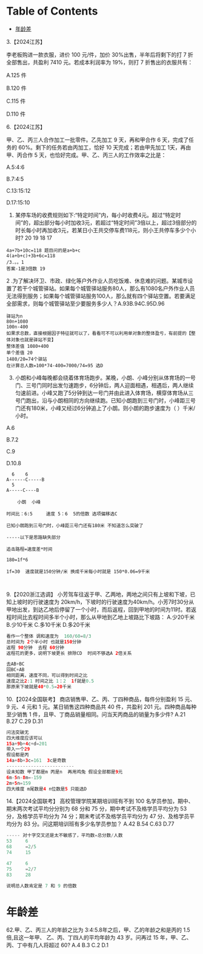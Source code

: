 # Table of Contents

* [年龄差](#年龄差)


3.【2024江苏】

李老板购进一款衣服，进价 100 元/件，加价 30%出售，半年后将剩下的打 7 折全部售出，共盈利 7410 元。若成本利润率为 19%，则打 7 折售出的衣服共有：

A.125 件

B.120 件

C.115 件

D.110 件

6.【2024江苏】

甲、乙、丙三人合作加工一批零件。乙先加工 9 天，再和甲合作 6 天，完成了任务的 60%。剩下的任务若由丙加工，恰好 10 天完成；若由甲先加工 1天，再由甲、丙合作 5 天，也恰好完成。甲、乙、丙三人的工作效率之比是：

A.5:4:6

B.7:4:5

C.13:15:12

D.17:15:10

1. 某停车场的收费规则如下:“特定时间”内，每小时收费4元。超过“特定时间”的，超出部分每小时加收3元，若超过“特定时间”3倍以上，超过3倍部分的时长每小时再加收3元，若某日小王共交停车费118元，则小王共停车多少个小时?
   20
   19
   18
   17

```
4a+7b+10c=118 题目问的是a+b+c
4(a+b+c)+3b+6c=118
/3.。。1 
答案-1是3倍数 19 
```

2 .为了解决环卫、市政、绿化等户外作业人员吃饭难、休息难的问题。某城市设置了若干个城管驿站。如果每个城管驿站服务80人，那么有1080名户外作业人员无法得到服务；如果每个城管驿站服务100人，那么就有四个驿站空置。若要满足全部需求，则每个城管驿站至少要服务多少人？A.93B.94C.95D.96

```
驿站为n
80n+1080
100n-400
如果求总数，直接根据因子特征就可以了，看看可不可以利用单对象的整体盈亏，有前提的【整体对象也就是驿站不变】
整体差值 1080+400
单个差值 20 
1480/20=74个驿站  
在计算总人数=100*74-400=7000/74=95 选D
```

3. 小朗和小峰每晚都会绕着体育场跑步。某晚，小朗、小峰分别从体育场的一号门、三号门同时出发匀速跑步，6分钟后，两人迎面相遇，相遇后，两人继续匀速前进。小峰又跑了5分钟到达一号门并由此进入体育场，横穿体育场从三号门跑出，沿与小朗相同的方向继续跑。已知小朗跑到三号门时，小峰距三号门还有180米，小峰又经过6分钟追上了小朗。则小朗的跑步速度为（ ）千米/小时。

A.6 

B.7.2 

C.9 

D.10.8

```
  6    6
A------C-----B
  5
A-----C----B

​    小朗  小峰

时间比：6:5     速度 5：6  5的倍数 选项偏移选C

已知小朗跑到三号门时，小峰距三号门还有180米 不知道怎么突破了

-----以下是思路缺失部分

追击路程=速度差*时间 

180=1f*6 

1f=30  速度就是150分钟/米 换成千米每小时就是 150*0.06=9千米

 
```

9.【2020浙江选调】
小芳驾车往返于甲、乙两地，两地之间只有上坡和下坡，已知上坡时的行驶速度为
20km/h，下坡时的行驶速度为40km/h。小芳7时30分从甲地出发，到达乙地后停留了一个小时，而后返程，回到甲地的时间为11时。若返程时间比去程时间多半个小时，那么从甲地到乙地上坡路比下坡路：
A.少20千米
B.少10千米
C.多10千米
D.多20千米
```java
看作一个整体 调和速度为  160/60=8/3   
总时间为 2个半小时 也就是150分钟  
返程 90分钟  去程 60分钟
返程花的更多，说明下坡更长 排除CD  时间不够选A 2倍关系

去AB+BC
回BC+AB
相同距离，速度不同，可以得到时间之比
速度之比2:1 时间之比 1：2  1f就是0.5
那原来下坡就是40*0.5=20千米
```
10.【2024全国联考】
商店销售甲、乙、丙、丁四种商品，每件分别盈利 15 元、9 元、4 元和 1 元。某日销售这四种商品共 40 件，共盈利 201 元。四种商品每种至少销售 1 件，且甲、丁商品销量相同。问当天丙商品的销量为多少件?
A.21
B.27
C.29
D.31
```java
问法突破无
四大维度应该可以
15a+9b+4c+d=201
带入一个29
假设都是丙
14a+8b+3c=161  3c是奇数
-------------------------
设未知数 甲丁都是m 丙是n  再用鸡兔 假设全部都是9元
6m-5n-8m=-159
2m+5n=159
四大维度 m尾数是4 n位数是5 只能选D
```
14.【2024全国联考】
高校管理学院某期培训班有不到 100 名学员参加，期中、期末两次考试平均分分别为 68 分和 75 分，期中考试不及格学员平均分为 53 分，及格学员平均分为 74 分；期末考试不及格学员平均分为 47 分、及格学员平均分为 83 分。问这期培训班有多少名学员参加？
A.42
B.54
C.63
D.77
```java
----- 对十字交叉还是太不敏感了，平均数=总分数/人数
53     6
68     =2/5   
74     15

47     6
75     =2/7
83     28

说明总人数肯定是 7 和 9 的倍数 
```



# 年龄差

62.甲、乙、丙三人的年龄之比为 3:4:5.8年之后，甲、乙的年龄之和是丙的 1.5 倍,且这一年甲、 乙、丙、丁四人的平均年龄为 43 岁。问再过 15 年，甲、乙、丙、丁中有几人将超过 60? A.4 B.3 C.2 D.1

